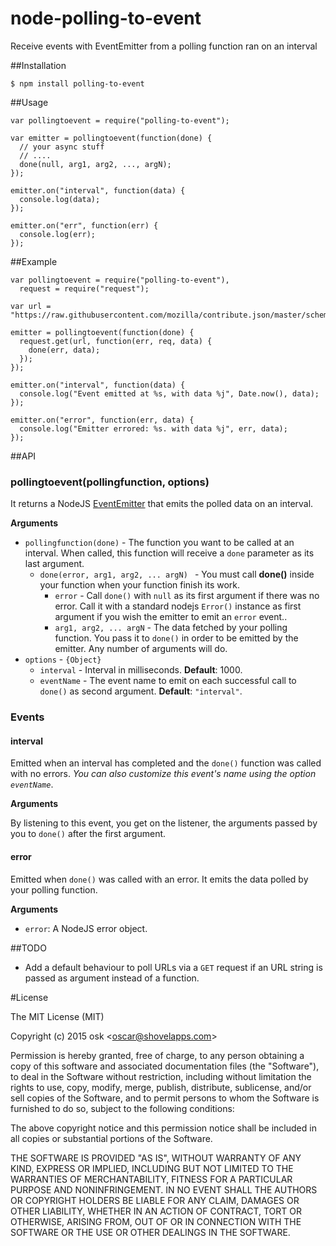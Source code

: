 # node-polling-to-event
Receive events with EventEmitter from a polling function ran on an interval


##Installation

    $ npm install polling-to-event

##Usage

    var pollingtoevent = require("polling-to-event");

    var emitter = pollingtoevent(function(done) {
      // your async stuff
      // ....
      done(null, arg1, arg2, ..., argN);
    });

    emitter.on("interval", function(data) {
      console.log(data);
    });

    emitter.on("err", function(err) {
      console.log(err);
    });    


##Example

    var pollingtoevent = require("polling-to-event"),
      request = require("request");

    var url = "https://raw.githubusercontent.com/mozilla/contribute.json/master/schema.json";

    emitter = pollingtoevent(function(done) {
      request.get(url, function(err, req, data) {
        done(err, data);
      });
    });

    emitter.on("interval", function(data) {
      console.log("Event emitted at %s, with data %j", Date.now(), data);
    });

    emitter.on("error", function(err, data) {
      console.log("Emitter errored: %s. with data %j", err, data);
    });

##API

### pollingtoevent(pollingfunction, options)

It returns a NodeJS [EventEmitter](http://nodejs.org/api/events.html#events_class_events_eventemitter)  that emits the polled data on an interval.

**Arguments**
* `pollingfunction(done)` - The function you want to be called at an interval. When called, this function will receive a `done` parameter as its last argument.
  * `done(error, arg1, arg2, ... argN) ` - You must call **done()**  inside your function when your function finish its work.
    * `error` - Call `done()` with `null` as its first argument if there was no error. Call it with a standard nodejs `Error()` instance as first argument if you wish the emitter to emit an `error` event..  
    * `arg1, arg2, ... argN` - The data fetched by your polling function. You pass it to `done()` in order to be emitted by the emitter. Any number of arguments will do.  
* `options` - `{Object}`
  * `interval` - Interval in milliseconds. **Default**: 1000.
  * `eventName` - The event name to emit on each successful call to `done()` as second argument. **Default**: `"interval"`.

### Events

#### interval

Emitted when an interval has completed and the `done()` function was called with no errors. *You can also customize this event's name using the option `eventName`*.

**Arguments**

By listening to this event, you get on the listener, the arguments passed by you to `done()` after the first argument.

#### error

Emitted when `done()` was called with an error. It emits the data polled by your polling function.

**Arguments**

* `error`: A NodeJS error object.

##TODO

* Add a default behaviour to poll URLs via a `GET` request if an URL string is passed as argument instead of a function.

#License 

The MIT License (MIT)

Copyright (c) 2015 osk &lt;oscar@shovelapps.com&gt;

Permission is hereby granted, free of charge, to any person obtaining a copy
of this software and associated documentation files (the "Software"), to deal
in the Software without restriction, including without limitation the rights
to use, copy, modify, merge, publish, distribute, sublicense, and/or sell
copies of the Software, and to permit persons to whom the Software is
furnished to do so, subject to the following conditions:

The above copyright notice and this permission notice shall be included in all
copies or substantial portions of the Software.

THE SOFTWARE IS PROVIDED "AS IS", WITHOUT WARRANTY OF ANY KIND, EXPRESS OR
IMPLIED, INCLUDING BUT NOT LIMITED TO THE WARRANTIES OF MERCHANTABILITY,
FITNESS FOR A PARTICULAR PURPOSE AND NONINFRINGEMENT. IN NO EVENT SHALL THE
AUTHORS OR COPYRIGHT HOLDERS BE LIABLE FOR ANY CLAIM, DAMAGES OR OTHER
LIABILITY, WHETHER IN AN ACTION OF CONTRACT, TORT OR OTHERWISE, ARISING FROM,
OUT OF OR IN CONNECTION WITH THE SOFTWARE OR THE USE OR OTHER DEALINGS IN THE
SOFTWARE.